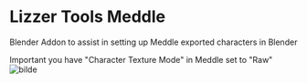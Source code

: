 # Lizzer Tools Meddle
Blender Addon to assist in setting up Meddle exported characters in Blender

Important you have "Character Texture Mode" in Meddle set to "Raw"![bilde](https://github.com/user-attachments/assets/f06206e6-29fc-479a-b3a7-a4eaf5993804)
